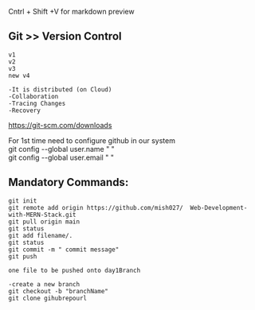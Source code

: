 Cntrl + Shift +V for markdown preview

## Git >> Version Control  
    v1  
    v2  
    v3  
    new v4  

    -It is distributed (on Cloud)  
    -Collaboration  
    -Tracing Changes  
    -Recovery  

https://git-scm.com/downloads

 For 1st time need to configure github in our system  
git config --global user.name " "  
git config --global user.email " "  

## Mandatory Commands:  
    git init  
    git remote add origin https://github.com/mish027/  Web-Development-with-MERN-Stack.git  
    git pull origin main  
    git status  
    git add filename/.  
    git status  
    git commit -m " commit message"  
    git push  

    one file to be pushed onto day1Branch  

    -create a new branch  
    git checkout -b "branchName"  
    git clone gihubrepourl  
